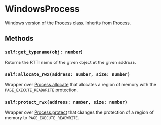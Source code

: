 # WindowsProcess

Windows version of the [Process](process.md) class. Inherits from [Process](process.md).

## Methods

### `self:get_typename(obj: number)`

Returns the RTTI name of the given object at the given address.

### `self:allocate_rwx(address: number, size: number)`

Wrapper over [Process.allocate](process.md#selfallocateaddress-number-size-number-flags-number) that allocates a region of memory with the `PAGE_EXECUTE_READWRITE` protection.

### `self:protect_rwx(address: number, size: number)`

Wrapper over [Process.protect](process.md#selfprotectaddress-number-size-number-flags-number) that changes the protection of a region of memory to `PAGE_EXECUTE_READWRITE`.